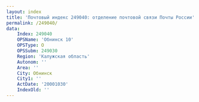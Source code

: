 ```yaml
---
layout: index
title: 'Почтовый индекс 249040: отделение почтовой связи Почты России'
permalink: /249040/
data:
    Index: 249040
    OPSName: 'Обнинск 10'
    OPSType: О
    OPSSubm: 249030
    Region: 'Калужская область'
    Autonom: ''
    Area: ''
    City: Обнинск
    City1: ''
    ActDate: '20001030'
    IndexOld: ''
---
```

